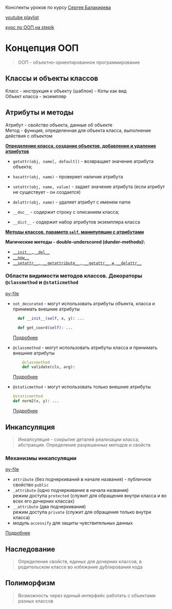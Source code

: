Конспекты уроков по курсу [Сергея Балакирева](www.youtube.com/@selfedu_rus) 

[youtube playlist](https://www.youtube.com/playlist?list=PLA0M1Bcd0w8zPwP7t-FgwONhZOHt9rz9E)

[курс по ООП на stepik](https://www.youtube.com/redirect?event=video_description&redir_token=QUFFLUhqbEpZdWwwTzVVc3JFcm1TblRwV2k0Y1YyVTF0QXxBQ3Jtc0tuR2FtUWNPRXQzaUhkYzl0dFpmR0xobWhtZzBNcnM2WkpWVmJGRlJmWVh1Y1NYX2MtYmM1REp0eVZtaXMyaTV4LUtua3pFQU9BRFBwT2xNV0JkM0RsRHZBb3FUdXZQVk03TXAtQURHT0N0di1VeDJrUQ&q=https%3A%2F%2Fstepik.org%2Fa%2F116336&v=Z7AY41tE-3U)

# Концепция ООП

> ООП - объектно-ориентированное программирование

## Классы и объекты классов
Класс - инструкция к объекту (шаблон) - Коты как вид\
Объект класса - экземпляр 

## Атрибуты и методы
Атрибут - свойство объекта, данные об объекте\
Метод - функция, определенная для объекта класса, выполнение действия с объектом

[**Определение класса, создание объектов, добавление и удаление атрибутов**](1_attributes.md#классы-и-объекты-классов-атрибуты-и-методы)

- `getattr(obj, name[, default])` - возвращает значение атрибута объекта;
- `hasattr(obj, name)` - проверяет наличие атрибута
- `setattr(obj, name, value)` - задает значение атрибута (если атрибут не существует - он создается)
- `delattr(obj, name)` - удаляет атрибут с именем name

- `__doc__` - содержит строку с описанием класса;
- `__dict__` - содержит набор атрибутов экземпляра класса

[**Методы классов, параметр `self`, манипуляции с атрибутами**](2_methods.md#создание-простого-метода)

**Магические методы - double-underscored (dunder-methods)**\
- [`__init__, _del__`](3_dunder_methods.md#инициализатор-и-финализатор)
- [`__new__`](3_dunder_methods.md#реализация-паттерна-singleton)
- [`__setattr__, __getattribute__, __getattr__ и __delattr__`](3_dunder_methods.md#доступ-к-атрибутам-объекта-__setattr__-__getattribute__-__getattr__-и-__delattr__)

### Области видимости методов классов. Декораторы `@classmethod` и `@staticmethod`
[py-file](4_classmethod_staticmethod.py)

- `not_decorated`  - могут использовать атрибуты объекта, класса и принимать внешние атрибуты
    ```python
      def __init__(self, x, y): ...
    ```
    ```python
      def get_coord(self): ...
    ```
    [Подробнее](4_classmethod_staticmethod.md#общая-без-декораторов)

- `@classmethod`  - могут использовать атрибуты класса и принимать внешние атрибуты
    ```python
        @classmethod
        def validate(cls, arg):
    ```
    [Подробнее](4_classmethod_staticmethod.md#метод-класса---classmethod)


- `@staticmethod` - могут использовать только внешние атрибуты
    ```python
    @staticmethod
    def norm2(x, y): ... 
    ```
    [Подробнее](4_classmethod_staticmethod.md#статичный-метод---staticmethod)

## Инкапсуляция
> Инкапсуляция - сокрытие деталей реализации класса, абстракция. Определение разрешенных методов и свойств

### Механизмы инкапсуляции
[py-file](5_encapsulation.py)
- `attribute` (без подчеркиваний в начале названия) - публичное свойство `public`
- `_attribute` (одно подчеркивание в начала названия) \
режим доступа `protected` (служит для обращения внутри класса и во всех его дочерних классах)
- `__attribute` (два подчеркивания) \
режим доступа `private` (служит для обращения только внутри класса)
- модуль `accessify` для защиты чувствительных данных

[Подробнее](5_encapsulation.md)

## Наследование
> Определение свойств, единых для дочерних классов, в родительском классе во избежание дублирования кода



## Полиморфизм
> Возможность через единый интерфейс работать с объектами разных классов


